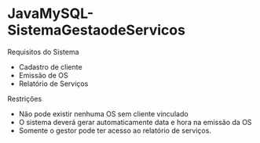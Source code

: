 # JavaMySQL-SistemaGestaodeServicos
 

Requisitos do Sistema
- Cadastro de cliente
- Emissão de OS
- Relatório de Serviços

Restrições

- Não pode existir nenhuma OS sem cliente vinculado
- O sistema deverá gerar automaticamente data e hora na emissão da OS
- Somente o gestor pode ter acesso ao relatório de serviços.
